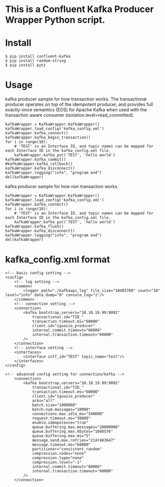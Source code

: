 # This is a Confluent Kafka Producer Wrapper Python script.

# Install
	$ pip install confluent-kafka
	$ pip install random-string
	$ pip install pytz

# Usage

kafka producer sample for how transaction works.
The transactional producer operates on top of the idempotent producer, and provides full exactly-once semantics (EOS)
    for Apache Kafka when used with the transaction aware consumer (isolation.level=read_committed).

    kafkaWrapper = KafkaWrapper.KafkaWrapper()
    kafkaWrapper.load_config('kafka_config.xml')
    kafkaWrapper.kafka_connect()
    kafkaWrapper.kafka_begin_transaction()
    for i in range(10):
        # 'TEST' is an Interface ID, and topic names can be mapped for each Interface ID in the kafka_config.xml file.
        kafkaWrapper.kafka_put('TEST', 'hello world')
    kafkaWrapper.kafka_commit()
    #kafkaWrapper.kafka_rollback()
    kafkaWrapper.kafka_disconnect()
    kafkaWrapper.logging("info", "program end")
    del(kafkaWrapper)


kafka producer sample for how non transaction works

    kafkaWrapper = KafkaWrapper.KafkaWrapper()
    kafkaWrapper.load_config('kafka_config.xml')
    kafkaWrapper.kafka_connect()
    for i in range(10):
        # 'TEST' is an Interface ID, and topic names can be mapped for each Interface ID in the kafka_config.xml file.
        kafkaWrapper.kafka_put('TEST', 'hello world')
    kafkaWrapper.kafka_flush()
    kafkaWrapper.kafka_disconnect()
    kafkaWrapper.logging("info", "program end")
    del(kafkaWrapper)


# kafka_config.xml format
```
<!-- basic config setting -->
<config>
	<!-- log setting -->
	<common>
		<logger path="./kafkaapi.log" file_size="10485760" count="10" level="info" data_dump="0" console_log="1"/>
	</common>
	<!-- connection setting -->
	<connection>
		<kafka bootstrap.servers="10.10.19.99:9092"
			transactional.id="TID_"
			transaction.timeout.ms="60000"
			client.id="iguazio_producer"
			internal.commit.timeout="60000"
			internal.transaction.timeout="60000"
		/>
	</connection>
	<!-- interface setting -->
	<interfaces>
		<interface intf_id="TEST" topic_name="test"/>
	</interfaces>
</config>
```
```
<!-- advanced config setting for connection/kafka -->
	<connection>
		<kafka bootstrap.servers="10.10.19.99:9092"
			transactional.id="TID_"
			transaction.timeout.ms="60000"
			client.id="iguazio_producer"
			acks="all"
			batch.size="1000000"
			batch.num.messages="10000"
			connections.max.idle_ms="540000"
			request.timeout.ms="30000"
			enable.idempotence="true"
			queue.buffering.max.messages="10000000"
			queue.buffering.max.kbytes="1048576"
			queue.buffering.max.ms="5"
			message.send.max.retries="2147483647"
			message.timeout.ms="60000"
			partitioner="consistent_random"
			compression.codec="none"
			compression.type="none"
			compression.level="-1"
			internal.commit.timeout="60000"
			internal.transaction.timeout="60000"
		/>
	</connection>
```
